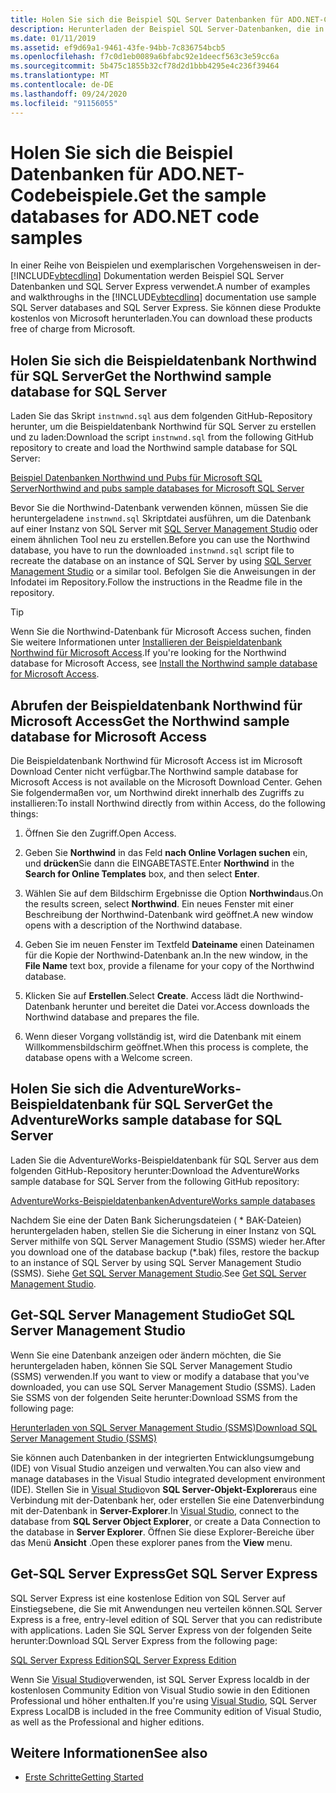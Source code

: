 ```yaml
---
title: Holen Sie sich die Beispiel SQL Server Datenbanken für ADO.NET-Codebeispiele.
description: Herunterladen der Beispiel SQL Server-Datenbanken, die in den Codebeispielen in der ADO.NET-Dokumentation verwendet werden, sowie SQL Server und Verwaltungs Tools
ms.date: 01/11/2019
ms.assetid: ef9d69a1-9461-43fe-94bb-7c836754bcb5
ms.openlocfilehash: f7c0d1eb0089a6bfabc92e1deecf563c3e59cc6a
ms.sourcegitcommit: 5b475c1855b32cf78d2d1bbb4295e4c236f39464
ms.translationtype: MT
ms.contentlocale: de-DE
ms.lasthandoff: 09/24/2020
ms.locfileid: "91156055"
---
```

# <a name="get-the-sample-databases-for-adonet-code-samples"></a><span data-ttu-id="cf85a-103">Holen Sie sich die Beispiel Datenbanken für ADO.NET-Codebeispiele.</span><span class="sxs-lookup"><span data-stu-id="cf85a-103">Get the sample databases for ADO.NET code samples</span></span>

<span data-ttu-id="cf85a-104">In einer Reihe von Beispielen und exemplarischen Vorgehensweisen in der- [!INCLUDE[vbtecdlinq](../../../../../../includes/vbtecdlinq-md.md)] Dokumentation werden Beispiel SQL Server Datenbanken und SQL Server Express verwendet.</span><span class="sxs-lookup"><span data-stu-id="cf85a-104">A number of examples and walkthroughs in the [!INCLUDE[vbtecdlinq](../../../../../../includes/vbtecdlinq-md.md)] documentation use sample SQL Server databases and SQL Server Express.</span></span> <span data-ttu-id="cf85a-105">Sie können diese Produkte kostenlos von Microsoft herunterladen.</span><span class="sxs-lookup"><span data-stu-id="cf85a-105">You can download these products free of charge from Microsoft.</span></span>

## <a name="get-the-northwind-sample-database-for-sql-server"></a><span data-ttu-id="cf85a-106">Holen Sie sich die Beispieldatenbank Northwind für SQL Server</span><span class="sxs-lookup"><span data-stu-id="cf85a-106">Get the Northwind sample database for SQL Server</span></span>

<span data-ttu-id="cf85a-107">Laden Sie das Skript `instnwnd.sql` aus dem folgenden GitHub-Repository herunter, um die Beispieldatenbank Northwind für SQL Server zu erstellen und zu laden:</span><span class="sxs-lookup"><span data-stu-id="cf85a-107">Download the script `instnwnd.sql` from the following GitHub repository to create and load the Northwind sample database for SQL Server:</span></span>

[<span data-ttu-id="cf85a-108">Beispiel Datenbanken Northwind und Pubs für Microsoft SQL Server</span><span class="sxs-lookup"><span data-stu-id="cf85a-108">Northwind and pubs sample databases for Microsoft SQL Server</span></span>](https://github.com/Microsoft/sql-server-samples/tree/master/samples/databases/northwind-pubs)

<span data-ttu-id="cf85a-109">Bevor Sie die Northwind-Datenbank verwenden können, müssen Sie die heruntergeladene `instnwnd.sql` Skriptdatei ausführen, um die Datenbank auf einer Instanz von SQL Server mit [SQL Server Management Studio](#get_ssms) oder einem ähnlichen Tool neu zu erstellen.</span><span class="sxs-lookup"><span data-stu-id="cf85a-109">Before you can use the Northwind database, you have to run the downloaded `instnwnd.sql` script file to recreate the database on an instance of SQL Server by using [SQL Server Management Studio](#get_ssms) or a similar tool.</span></span> <span data-ttu-id="cf85a-110">Befolgen Sie die Anweisungen in der Infodatei im Repository.</span><span class="sxs-lookup"><span data-stu-id="cf85a-110">Follow the instructions in the Readme file in the repository.</span></span>

> [!TIP]
> <span data-ttu-id="cf85a-111">Wenn Sie die Northwind-Datenbank für Microsoft Access suchen, finden Sie weitere Informationen unter [Installieren der Beispieldatenbank Northwind für Microsoft Access](#northwind_access).</span><span class="sxs-lookup"><span data-stu-id="cf85a-111">If you're looking for the Northwind database for Microsoft Access, see [Install the Northwind sample database for Microsoft Access](#northwind_access).</span></span>

## <a name="get-the-northwind-sample-database-for-microsoft-access"></a><a name="northwind_access"></a> <span data-ttu-id="cf85a-112">Abrufen der Beispieldatenbank Northwind für Microsoft Access</span><span class="sxs-lookup"><span data-stu-id="cf85a-112">Get the Northwind sample database for Microsoft Access</span></span>

<span data-ttu-id="cf85a-113">Die Beispieldatenbank Northwind für Microsoft Access ist im Microsoft Download Center nicht verfügbar.</span><span class="sxs-lookup"><span data-stu-id="cf85a-113">The Northwind sample database for Microsoft Access is not available on the Microsoft Download Center.</span></span> <span data-ttu-id="cf85a-114">Gehen Sie folgendermaßen vor, um Northwind direkt innerhalb des Zugriffs zu installieren:</span><span class="sxs-lookup"><span data-stu-id="cf85a-114">To install Northwind directly from within Access, do the following things:</span></span>

1. <span data-ttu-id="cf85a-115">Öffnen Sie den Zugriff.</span><span class="sxs-lookup"><span data-stu-id="cf85a-115">Open Access.</span></span>

1. <span data-ttu-id="cf85a-116">Geben Sie **Northwind** in das Feld **nach Online Vorlagen suchen** ein, und **drücken**Sie dann die EINGABETASTE.</span><span class="sxs-lookup"><span data-stu-id="cf85a-116">Enter **Northwind** in the **Search for Online Templates** box, and then select **Enter**.</span></span>

1. <span data-ttu-id="cf85a-117">Wählen Sie auf dem Bildschirm Ergebnisse die Option **Northwind**aus.</span><span class="sxs-lookup"><span data-stu-id="cf85a-117">On the results screen, select **Northwind**.</span></span> <span data-ttu-id="cf85a-118">Ein neues Fenster mit einer Beschreibung der Northwind-Datenbank wird geöffnet.</span><span class="sxs-lookup"><span data-stu-id="cf85a-118">A new window opens with a description of the Northwind database.</span></span>

1. <span data-ttu-id="cf85a-119">Geben Sie im neuen Fenster im Textfeld **Dateiname** einen Dateinamen für die Kopie der Northwind-Datenbank an.</span><span class="sxs-lookup"><span data-stu-id="cf85a-119">In the new window, in the **File Name** text box, provide a filename for your copy of the Northwind database.</span></span>

1. <span data-ttu-id="cf85a-120">Klicken Sie auf **Erstellen**.</span><span class="sxs-lookup"><span data-stu-id="cf85a-120">Select **Create**.</span></span> <span data-ttu-id="cf85a-121">Access lädt die Northwind-Datenbank herunter und bereitet die Datei vor.</span><span class="sxs-lookup"><span data-stu-id="cf85a-121">Access downloads the Northwind database and prepares the file.</span></span>

1. <span data-ttu-id="cf85a-122">Wenn dieser Vorgang vollständig ist, wird die Datenbank mit einem Willkommensbildschirm geöffnet.</span><span class="sxs-lookup"><span data-stu-id="cf85a-122">When this process is complete, the database opens with a Welcome screen.</span></span>

## <a name="get-the-adventureworks-sample-database-for-sql-server"></a><span data-ttu-id="cf85a-123">Holen Sie sich die AdventureWorks-Beispieldatenbank für SQL Server</span><span class="sxs-lookup"><span data-stu-id="cf85a-123">Get the AdventureWorks sample database for SQL Server</span></span>

<span data-ttu-id="cf85a-124">Laden Sie die AdventureWorks-Beispieldatenbank für SQL Server aus dem folgenden GitHub-Repository herunter:</span><span class="sxs-lookup"><span data-stu-id="cf85a-124">Download the AdventureWorks sample database for SQL Server from the following GitHub repository:</span></span>

[<span data-ttu-id="cf85a-125">AdventureWorks-Beispieldatenbanken</span><span class="sxs-lookup"><span data-stu-id="cf85a-125">AdventureWorks sample databases</span></span>](https://github.com/Microsoft/sql-server-samples/releases/tag/adventureworks)

<span data-ttu-id="cf85a-126">Nachdem Sie eine der Daten Bank Sicherungsdateien ( \* BAK-Dateien) heruntergeladen haben, stellen Sie die Sicherung in einer Instanz von SQL Server mithilfe von SQL Server Management Studio (SSMS) wieder her.</span><span class="sxs-lookup"><span data-stu-id="cf85a-126">After you download one of the database backup (\*.bak) files, restore the backup to an instance of SQL Server by using SQL Server Management Studio (SSMS).</span></span> <span data-ttu-id="cf85a-127">Siehe [Get SQL Server Management Studio](#get_ssms).</span><span class="sxs-lookup"><span data-stu-id="cf85a-127">See [Get SQL Server Management Studio](#get_ssms).</span></span>

## <a name="get-sql-server-management-studio"></a><a name="get_ssms"></a> <span data-ttu-id="cf85a-128">Get-SQL Server Management Studio</span><span class="sxs-lookup"><span data-stu-id="cf85a-128">Get SQL Server Management Studio</span></span>

<span data-ttu-id="cf85a-129">Wenn Sie eine Datenbank anzeigen oder ändern möchten, die Sie heruntergeladen haben, können Sie SQL Server Management Studio (SSMS) verwenden.</span><span class="sxs-lookup"><span data-stu-id="cf85a-129">If you want to view or modify a database that you've downloaded, you can use SQL Server Management Studio (SSMS).</span></span> <span data-ttu-id="cf85a-130">Laden Sie SSMS von der folgenden Seite herunter:</span><span class="sxs-lookup"><span data-stu-id="cf85a-130">Download SSMS from the following page:</span></span>

[<span data-ttu-id="cf85a-131">Herunterladen von SQL Server Management Studio (SSMS)</span><span class="sxs-lookup"><span data-stu-id="cf85a-131">Download SQL Server Management Studio (SSMS)</span></span>](/sql/ssms/download-sql-server-management-studio-ssms)

<span data-ttu-id="cf85a-132">Sie können auch Datenbanken in der integrierten Entwicklungsumgebung (IDE) von Visual Studio anzeigen und verwalten.</span><span class="sxs-lookup"><span data-stu-id="cf85a-132">You can also view and manage databases in the Visual Studio integrated development environment (IDE).</span></span> <span data-ttu-id="cf85a-133">Stellen Sie in [Visual Studio](https://www.visualstudio.com/downloads/?utm_medium=microsoft&utm_source=docs.microsoft.com&utm_campaign=button+cta&utm_content=download+vs2019)von **SQL Server-Objekt-Explorer**aus eine Verbindung mit der-Datenbank her, oder erstellen Sie eine Datenverbindung mit der-Datenbank in **Server-Explorer**.</span><span class="sxs-lookup"><span data-stu-id="cf85a-133">In [Visual Studio](https://www.visualstudio.com/downloads/?utm_medium=microsoft&utm_source=docs.microsoft.com&utm_campaign=button+cta&utm_content=download+vs2019), connect to the database from **SQL Server Object Explorer**, or create a Data Connection to the database in **Server Explorer**.</span></span> <span data-ttu-id="cf85a-134">Öffnen Sie diese Explorer-Bereiche über das Menü **Ansicht** .</span><span class="sxs-lookup"><span data-stu-id="cf85a-134">Open these explorer panes from the **View** menu.</span></span>

## <a name="get-sql-server-express"></a><a name="get_sql"></a> <span data-ttu-id="cf85a-135">Get-SQL Server Express</span><span class="sxs-lookup"><span data-stu-id="cf85a-135">Get SQL Server Express</span></span>

<span data-ttu-id="cf85a-136">SQL Server Express ist eine kostenlose Edition von SQL Server auf Einstiegsebene, die Sie mit Anwendungen neu verteilen können.</span><span class="sxs-lookup"><span data-stu-id="cf85a-136">SQL Server Express is a free, entry-level edition of SQL Server that you can redistribute with applications.</span></span> <span data-ttu-id="cf85a-137">Laden Sie SQL Server Express von der folgenden Seite herunter:</span><span class="sxs-lookup"><span data-stu-id="cf85a-137">Download SQL Server Express from the following page:</span></span>
  
[<span data-ttu-id="cf85a-138">SQL Server Express Edition</span><span class="sxs-lookup"><span data-stu-id="cf85a-138">SQL Server Express Edition</span></span>](https://www.microsoft.com/sql-server/sql-server-editions-express)

<span data-ttu-id="cf85a-139">Wenn Sie [Visual Studio](https://www.visualstudio.com/downloads/?utm_medium=microsoft&utm_source=docs.microsoft.com&utm_campaign=button+cta&utm_content=download+vs2019)verwenden, ist SQL Server Express localdb in der kostenlosen Community Edition von Visual Studio sowie in den Editionen Professional und höher enthalten.</span><span class="sxs-lookup"><span data-stu-id="cf85a-139">If you're using [Visual Studio](https://www.visualstudio.com/downloads/?utm_medium=microsoft&utm_source=docs.microsoft.com&utm_campaign=button+cta&utm_content=download+vs2019), SQL Server Express LocalDB is included in the free Community edition of Visual Studio, as well as the Professional and higher editions.</span></span>  

## <a name="see-also"></a><span data-ttu-id="cf85a-140">Weitere Informationen</span><span class="sxs-lookup"><span data-stu-id="cf85a-140">See also</span></span>

- [<span data-ttu-id="cf85a-141">Erste Schritte</span><span class="sxs-lookup"><span data-stu-id="cf85a-141">Getting Started</span></span>](getting-started.md)
